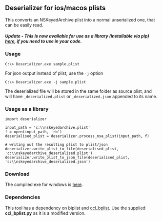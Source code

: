 ## Deserializer for ios/macos plists

This converts an NSKeyedArchive plist into a normal unserialized one, that can be easily read. 
#### _Update - This is now available for use as a library (installable via pip) [here](https://github.com/ydkhatri/nska_deserialize), if you need to use in your code._  

### Usage
```
C:\> Deserializer.exe sample.plist
```

For json output instead of plist, use the `-j` option
```
C:\> Deserializer.exe -j sample.plist
```

The deserialized file will be stored in the same folder as source plist, and will have `_deserialized.plist` or `_deserialized.json` appended to its name.

### Usage as a library
```
import deserializer

input_path = 'c:\\nskeyedarchive.plist'
f = open(input_path, 'rb')
deserialised_plist = deserializer.process_nsa_plist(input_path, f)

# writing out the resulting plist to plist/json
deserializer.write_plist_to_file(deserialised_plist, 'c:\\nskeyedarchive_deserialized.plist')
deserializer.write_plist_to_json_file(deserialised_plist, 'c:\\nskeyedarchive_deserialized.json')
```

### Download  
The compiled exe for windows is [here](https://github.com/ydkhatri/MacForensics/raw/master/Deserializer/deserializer.exe).

### Dependencies

This tool has a dependency on biplist and [ccl_bplist](https://github.com/cclgroupltd/ccl-bplist). 
Use the supplied **ccl_bplist.py** as it is a modified version.
